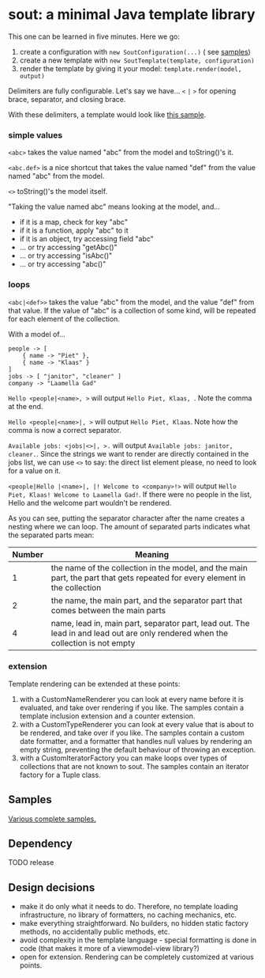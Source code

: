 # sout: a minimal Java template library

This one can be learned in five minutes. Here we go:

1. create a configuration with `new SoutConfiguration(...)` (
   see [samples](src/test/java/com/laamella/examples/ExamplesTest.java))
2. create a new template with `new SoutTemplate(template, configuration)`
3. render the template by giving it your model: `template.render(model, output)`

Delimiters are fully configurable. Let's say we have... `<` `|` `>` for opening brace, separator, and closing brace.

With these delimiters, a template would look
like [this sample](https://github.com/matozoid/sout/blob/master/src/test/resources/templates/hello.sout).

### simple values

`<abc>` takes the value named "abc" from the model and toString()'s it.

`<abc.def>` is a nice shortcut that takes the value named "def" from the value named "abc" from the model.

`<>` toString()'s the model itself.

"Taking the value named abc" means looking at the model, and...

- if it is a map, check for key "abc"
- if it is a function, apply "abc" to it
- if it is an object, try accessing field "abc"
- ... or try accessing "getAbc()"
- ... or try accessing "isAbc()"
- ... or try accessing "abc()"

### loops

`<abc|<def>>` takes the value "abc" from the model, and the value "def" from that value. If the value of "abc" is a
collection of some kind, <def> will be repeated for each element of the collection.

With a model of...

```
people -> [
    { name -> "Piet" },
    { name -> "Klaas" }
]
jobs -> [ "janitor", "cleaner" ]
company -> "Laamella Gad"
```

`Hello <people|<name>, >` will output `Hello Piet, Klaas, `. Note the comma at the end.

`Hello <people|<name>|, >` will output `Hello Piet, Klaas`. Note how the comma is now a correct separator.

`Available jobs: <jobs|<>|, >.` will output `Available jobs: janitor, cleaner.`. Since the strings we want to render are
directly contained in the jobs list, we can use `<>` to say: the direct list element please, no need to look for a value
on it.

`<people|Hello |<name>|, |! Welcome to <company>!>` will output `Hello Piet, Klaas! Welcome to Laamella Gad!`. If there
were no people in the list, Hello and the welcome part wouldn't be rendered.

As you can see, putting the separator character after the name creates a nesting where we can loop. The amount of
separated parts indicates what the separated parts mean:

| Number | Meaning |
| --- |  --- |
| 1 | the name of the collection in the model, and the main part, the part that gets repeated for every element in the collection |
| 2 | the name, the main part, and the separator part that comes between the main parts |
| 4 | name, lead in, main part, separator part, lead out. The lead in and lead out are only rendered when the collection is not empty |

### extension

Template rendering can be extended at these points:

1. with a CustomNameRenderer you can look at every name before it is evaluated, and take over rendering if you like. The
   samples contain a template inclusion extension and a counter extension.
2. with a CustomTypeRenderer you can look at every value that is about to be rendered, and take over if you like. The
   samples contain a custom date formatter, and a formatter that handles null values by rendering an empty string,
   preventing the default behaviour of throwing an exception.
3. with a CustomIteratorFactory you can make loops over types of collections that are not known to sout. The samples
   contain an iterator factory for a Tuple class.

## Samples

[Various complete samples.](src/test/java/com/laamella/examples/ExamplesTest.java)

## Dependency

TODO release

## Design decisions

- make it do only what it needs to do. Therefore, no template loading infrastructure, no library of formatters, no
  caching mechanics, etc.
- make everything straightforward. No builders, no hidden static factory methods, no accidentally public methods, etc.
- avoid complexity in the template language - special formatting is done in code (that makes it more of a viewmodel-view
  library?)
- open for extension. Rendering can be completely customized at various points.